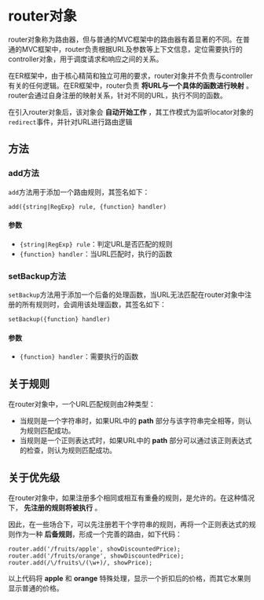 # router对象

router对象称为路由器，但与普通的MVC框架中的路由器有着显著的不同。在普通的MVC框架中，router负责根据URL及参数等上下文信息，定位需要执行的controller对象，用于调度请求和响应之间的关系。

在ER框架中，由于核心精简和独立可用的要求，router对象并不负责与controller有关的任何逻辑。在ER框架中，router负责 **将URL与一个具体的函数进行映射** 。router会通过自身注册的映射关系，针对不同的URL，执行不同的函数。

在引入router对象后，该对象会 **自动开始工作** ，其工作模式为监听locator对象的`redirect`事件，并针对URL进行路由逻辑

## 方法

### add方法

`add`方法用于添加一个路由规则，其签名如下：

    add({string|RegExp} rule, {function} handler)

#### 参数

- `{string|RegExp} rule`：判定URL是否匹配的规则
- `{function} handler`：当URL匹配时，执行的函数

### setBackup方法

`setBackup`方法用于添加一个后备的处理函数，当URL无法匹配在router对象中注册的所有规则时，会调用该处理函数，其签名如下：

    setBackup({function} handler)

#### 参数

- `{function} handler`：需要执行的函数

## 关于规则

在router对象中，一个URL匹配规则由2种类型：

- 当规则是一个字符串时，如果URL中的 **path** 部分与该字符串完全相等，则认为规则匹配成功。
- 当规则是一个正则表达式时，如果URL中的 **path** 部分可以通过该正则表达式的检查，则认为规则匹配成功。

## 关于优先级

在router对象中，如果注册多个相同或相互有重叠的规则，是允许的。在这种情况下， **先注册的规则将被执行** 。

因此，在一些场合下，可以先注册若干个字符串的规则，再将一个正则表达式的规则作为一种 **后备规则**，形成一个完善的路由，如下代码：

    router.add('/fruits/apple', showDiscountedPrice);
    router.add('/fruits/orange', showDiscountedPrice);
    router.add(/\/fruits\/(\w+)/, showPrice);

以上代码将 **apple** 和 **orange** 特殊处理，显示一个折扣后的价格，而其它水果则显示普通的价格。